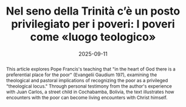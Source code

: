---
layout: preprint
title: "Nel seno della Trinità c’è un posto privilegiato per i poveri: I poveri come «luogo teologico»"
authors:
  - Lucas Cerviño
keywords: ["The poor", "Theological locus", "Pope Francis", "Evangelii Gaudium", "Church renewal", "Trinity", "Jesus Forsaken", "Popular piety", "Social inclusion", "Liberation theology"]
discipline: "Philosophy"
languages: ["English", "Italiano"]
date: 2025-09-11
coming_soon: true
#doi: "10.1234/example5"
abstract: "This article explores Pope Francis's teaching that \"in the heart of God there is a preferential place for the poor\" (Evangelii Gaudium 197), examining the theological and pastoral implications of recognizing the poor as a privileged \"theological locus.\" Through personal testimony from the author's experience with Juan Carlos, a street child in Cochabamba, Bolivia, the text illustrates how encounters with the poor can become living encounters with Christ himself."
abstracts:
  - language: "English"
    flag: "🇬🇧"
    content: "This article explores Pope Francis's teaching that \"in the heart of God there is a preferential place for the poor\" (Evangelii Gaudium 197), examining the theological and pastoral implications of recognizing the poor as a privileged \"theological locus.\" Through personal testimony from the author's experience with Juan Carlos, a street child in Cochabamba, Bolivia, the text illustrates how encounters with the poor can become living encounters with Christ himself. The article analyzes two dimensions of Francis's pontificate: the socioeconomic level calling for social inclusion of the poor as a fundamental issue of our time, and the deeper ecclesial level where privileging the poor becomes essential for Church renewal. Drawing on the prophetic witness of Archbishop Oscar Romero, the author proposes concrete pastoral approaches across multiple areas of Christian life - from the use of goods and evangelization to prayer, liturgy, and community formation. The paper argues that the poor, through their precariousness and vulnerability, constitute a \"theological locus\" where God's presence is revealed, serving as a privileged gateway to divine encounter. Ultimately, the text presents a vision where being with and for the poor occurs precisely through remaining in the bosom of the Trinity, finding in Jesus Abandoned the bridge between human suffering and divine love."
    
  - language: "Italiano"
    flag: "🇮🇹"
    content: "Questo articolo esplora l'insegnamento di Papa Francesco secondo cui \"nel cuore di Dio c'è un posto preferenziale per i poveri\" (Evangelii Gaudium 197), esaminando le implicazioni teologiche e pastorali del riconoscere i poveri come \"luogo teologico\" privilegiato. Attraverso la testimonianza personale dell'esperienza dell'autore con Juan Carlos, un bambino di strada a Cochabamba in Bolivia, il testo illustra come gli incontri con i poveri possano diventare incontri viventi con Cristo stesso. L'articolo analizza due dimensioni del pontificato di Francesco: il livello socioeconomico che richiama all'inclusione sociale dei poveri come questione fondamentale del nostro tempo, e il livello più profondo ed ecclesiale dove privilegiare i poveri diventa essenziale per il rinnovamento della Chiesa. Attingendo dalla testimonianza profetica dell'arcivescovo Oscar Romero, l'autore propone approcci pastorali concreti attraverso molteplici ambiti della vita cristiana - dall'uso dei beni all'evangelizzazione, dalla preghiera e liturgia alla formazione comunitaria. Il saggio sostiene che i poveri, attraverso la loro precarietà e vulnerabilità, costituiscono un \"luogo teologico\" dove si rivela la presenza di Dio, fungendo da porta privilegiata per l'incontro divino. In ultima analisi, il testo presenta una visione dove essere con e per i poveri avviene proprio rimanendo nel seno della Trinità, trovando in Gesù Abbandonato il ponte tra la sofferenza umana e l'amore divino."

pdfs:
  - language: "Italiano"
    url: "/assets/pdfs/TBD.pdf"
    flag: "🇮🇹"

pupilla_citation: "Cerviño, L., Nel seno della Trinità c’è un posto privilegiato per i poveri: I poveri come «luogo teologico», Pupilla (2025), https://pupilla.org/preprints/2017-lectura-intercultural-pacto/"
pupilla_citation_note: ""

tags:
  - philosophy
  - theology
---
